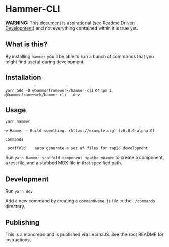 # Hammer-CLI

**WARNING:** This document is aspirational (see [Readme Driven
Development](https://tom.preston-werner.com/2010/08/23/readme-driven-development.html))
and not everything contained within it is true yet.

## What is this?

By installing `hammer` you'll be able to run a bunch of commands that you might
find useful during development.

## Installation

`yarn add -D @hammerframework/hammer-cli`
or
`npm i @hammerframework/hammer-cli --dev`

## Usage

```terminal
yarn hammer

⚒ Hammer - Build something. (https://example.org) (v0.0.0-alpha.0)

Commands

 scaffold    auto generate a set of files for rapid development
```

Run `yarn hammer scaffold component <path> <name>` to create a component, a test
file, and a stubbed MDX file in that specified path.

## Development

Run `yarn dev`

Add a new command by creating a `commandName.js` file in the `./commands`
directory.

## Publishing

This is a monorepo and is published via LearnaJS. See the root README for instructions.
